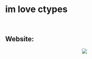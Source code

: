   <h1>im love ctypes</h1>
</br>
<h2> Website: </h2>
<center>
<a href="https://pythaxprivate.net">
  <img src="https://pythaxprivate.net/ci/pyth.png">
</a>
</center>
